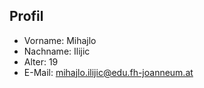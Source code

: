 ## Profil

- Vorname: Mihajlo
- Nachname: Ilijic
- Alter: 19
- E-Mail: mihajlo.ilijic@edu.fh-joanneum.at